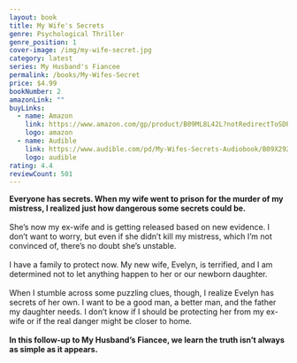 ```yaml
---
layout: book
title: My Wife's Secrets
genre: Psychological Thriller
genre_position: 1
cover-image: /img/my-wife-secret.jpg
category: latest
series: My Husband's Fiancee
permalink: /books/My-Wifes-Secret
price: $4.99
bookNumber: 2
amazonLink: ""
buyLinks:
  - name: Amazon
    link: https://www.amazon.com/gp/product/B09ML8L42L?notRedirectToSDP=1&ref_=dbs_mng_calw_1&storeType=ebooks
    logo: amazon
  - name: Audible
    link: https://www.audible.com/pd/My-Wifes-Secrets-Audiobook/B09X292VJH?ref=a_author_We_c19_lProduct_1_7&pf_rd_p=1ae0e65e-ad09-4aa7-aa73-772cefb1b5e1&pf_rd_r=C0AD7MM7MF8FA2B66JFY
    logo: audible
rating: 4.4
reviewCount: 501
---
```

**Everyone has secrets. When my wife went to prison for the murder of my mistress, I realized just how dangerous some secrets could be.**\
\
She’s now my ex-wife and is getting released based on new evidence. I don’t want to worry, but even if she didn’t kill my mistress, which I’m not convinced of, there’s no doubt she’s unstable.\
\
I have a family to protect now. My new wife, Evelyn, is terrified, and I am determined not to let anything happen to her or our newborn daughter.\
\
When I stumble across some puzzling clues, though, I realize Evelyn has secrets of her own. I want to be a good man, a better man, and the father my daughter needs. I don’t know if I should be protecting her from my ex-wife or if the real danger might be closer to home.\
\
**In this follow-up to My Husband’s Fiancee, we learn the truth isn’t always as simple as it appears.**
